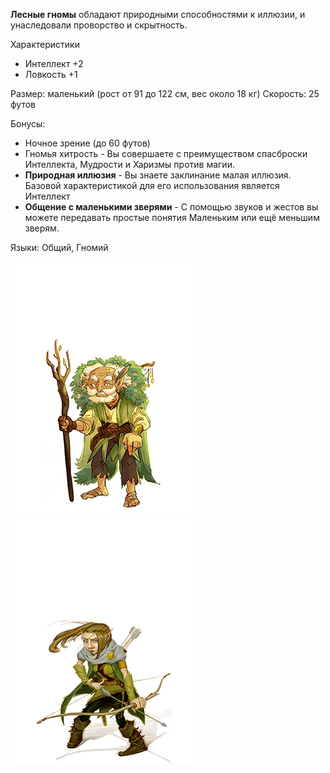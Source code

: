 **Лесные гномы** обладают природными способностями к иллюзии, и унаследовали проворство и скрытность.

Характеристики
- Интеллект +2
- Ловкость +1

Размер: маленький  (рост от 91 до 122 см, вес около 18 кг)
Скорость: 25 футов

Бонусы:
- Ночное зрение (до 60 футов)
- Гномья хитрость - Вы совершаете с преимуществом спасброски Интеллекта, Мудрости и Харизмы против магии.
- **Природная иллюзия** - Вы знаете заклинание малая иллюзия. Базовой характеристикой для его использования является Интеллект
- **Общение с маленькими зверями** - С помощью звуков и жестов вы можете передавать простые понятия Маленьким или ещё меньшим зверям.

Языки: Общий, Гномий

![Лесной гном](../../Img/R-gnome-forest1.png)![Лесной гном](../../Img/R-gnome-forest2.png)